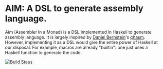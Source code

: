 
# AIM: A DSL to generate assembly language.

Aim (Assembler In a Monad) is a DSL implemented in Haskell to generate
assembly language. It is largely inspired by [Daniel Bernstein][djb]'s
[qhasm]. However, implementing it as a DSL would give the entire power
of Haskell at our disposal. For example, macros are already "builtin":
one just uses a Haskell function to generate the code.

[djb]: <http://cr.yp.to/djb.html>     "Daniel Bernstein"
[qhasm]: <http://cr.yp.to/qhasm.html> "Qhasm"

[![Build Staus][travis-status]][travis-raaz]

[travis-status]: <https://secure.travis-ci.org/satvikc/aim.png> "Build status"

[travis-raaz]: <https://travis-ci.org/satvikc/aim>
